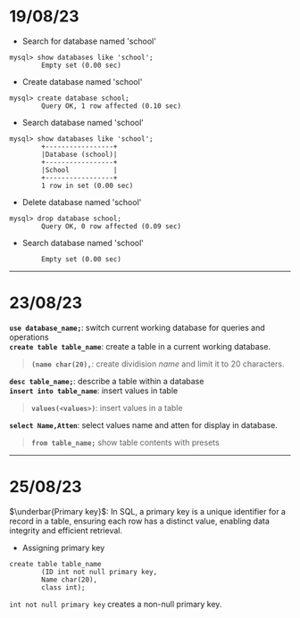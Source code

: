 # 19/08/23

- Search for database named 'school'

```
mysql> show databases like 'school';
        Empty set (0.00 sec)
```

- Create database named 'school'

```
mysql> create database school;
        Query OK, 1 row affected (0.10 sec)
```

- Search database named 'school'

```
mysql> show databases like 'school';
        +-----------------+
        |Database (school)|
        +-----------------+
        |School           |
        +-----------------+
        1 row in set (0.00 sec)
```

- Delete database named 'school'

```
mysql> drop database school;
        Query OK, 0 row affected (0.09 sec)
```

- Search database named 'school'

```mysql> show database like 'school';
        Empty set (0.00 sec)
```

---

# 23/08/23

**`use database_name;`**: switch current working database for queries and operations  
**`create table table_name`**: create a table in a current working database.

> **`(name char(20),`**: create dividision _name_ and limit it to 20 characters.

**`desc table_name;`**: describe a table within a database  
**`insert into table_name`**: insert values in table

> **`values(<values>)`**: insert values in a table

**`select Name,Atten`**: select values name and atten for display in database.

> **`from table_name;`** show table contents with presets

---

# 25/08/23 

$\underbar{Primary key}$: In SQL, a primary key is a unique identifier for a record in a table, ensuring each row has a distinct value, enabling data integrity and efficient retrieval.

- Assigning primary key  
```
create table table_name
        (ID int not null primary key,
        Name char(20),
        class int);
```

`int not null primary key` creates a non-null primary key. 

